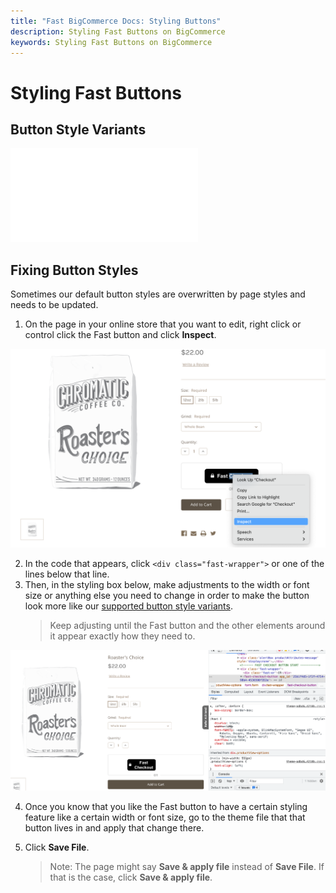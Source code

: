 ```yaml
---
title: "Fast BigCommerce Docs: Styling Buttons"
description: Styling Fast Buttons on BigCommerce
keywords: Styling Fast Buttons on BigCommerce
---
```


# Styling Fast Buttons

## Button Style Variants

<embed src="/reusables/customization/_button-styles.md" />

## Fixing Button Styles

Sometimes our default button styles are overwritten by page styles and needs to be updated.

1. On the page in your online store that you want to edit, right click or control click the Fast button and click **Inspect**.

![inspecting element on the Fast button on a product page](./images/image33.png)

2. In the code that appears, click `<div class="fast-wrapper">` or one of the lines below that line.
3. Then, in the styling box below, make adjustments to the width or font size or anything else you need to change in order to make the button look more like our [supported button style variants](#button-style-variants).
   > Keep adjusting until the Fast button and the other elements around it appear exactly how they need to.

![html and css in the browser](./images/image38.png)

4.  Once you know that you like the Fast button to have a certain styling feature like a certain width or font size, go to the theme file that that button lives in and apply that change there.

5.  Click **Save File**.
    > Note: The page might say **Save & apply file** instead of **Save File**. If that is the case, click **Save & apply file**.
